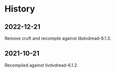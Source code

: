 # History

## 2022-12-21

Remove cruft and recompile against libdvdread-6.1.3.

## 2021-10-21

Recompiled against livdvdread-6.1.2.
